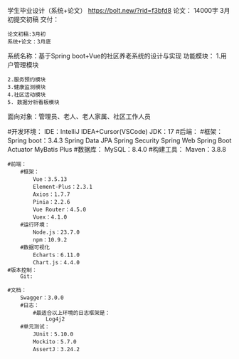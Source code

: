 学生毕业设计（系统+论文）
https://bolt.new/?rid=f3bfd8
论文：
    14000字
    3月初提交初稿
交付：

    论文初稿:3月初
    系统+论文：3月底
系统名称：基于Spring boot+Vue的社区养老系统的设计与实现
功能模块：
    1.用户管理模块
    
    2.服务预约模块
    3.健康监测模块
    4.社区活动模块
    5. 数据分析看板模块
面向对象：管理员、老人、老人家属、社区工作人员

#开发环境：
    IDE：IntelliJ IDEA+Cursor(VSCode)
    JDK：17
    #后端：
        #框架：
            Spring boot：3.4.3
            Spring Data JPA
            Spring Security
            Spring Web
            Spring Boot Actuator
            MyBatis Plus
        #数据库：
            MySQL：8.4.0
        #构建工具：
            Maven：3.8.8
        
    #前端：
        #框架：
            Vue：3.5.13
            Element-Plus：2.3.1
            Axios：1.7.7
            Pinia：2.2.6
            Vue Router：4.5.0
            Vuex：4.1.0
        #运行环境：
            Node.js：23.7.0
            npm：10.9.2
        #数据可视化
            Echarts：6.11.0
            Chart.js：4.4.0
    #版本控制：
        Git:
    
    #文档：
        Swagger：3.0.0
        #日志：
            #最适合以上环境的日志框架是：
                Log4j2
        #单元测试：
            JUnit：5.10.0
            Mockito：5.7.0
            AssertJ：3.24.2
    


